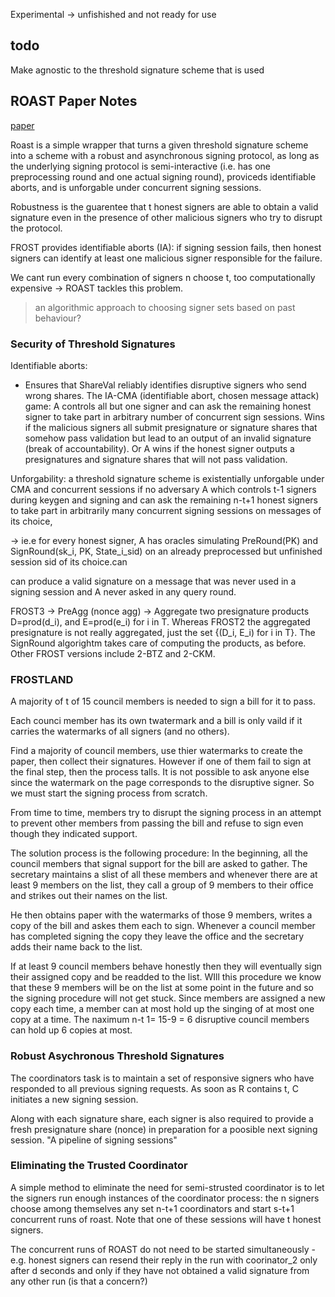 Experimental
-> unfishished and not ready for use

## todo
Make agnostic to the threshold signature scheme that is used


## ROAST Paper Notes
[paper](https://eprint.iacr.org/2022/550.pdf)

Roast is a simple wrapper that turns a given threshold signature scheme into a scheme with a robust and asynchronous signing protocol, as long as the underlying signing protocol is semi-interactive (i.e. has one preprocessing round and one actual signing round), proviceds identifiable aborts, and is unforgable under concurrent signing sessions.


Robustness is the guarentee that t honest signers are able to obtain a valid signature even in the presence of other malicious signers who try to disrupt the protocol. 


FROST provides identifiable aborts (IA): if signing session fails, then honest signers can identify at least one malicious signer responsible for the failure.

We cant run every combination of signers n choose t, too computationally expensive -> ROAST tackles this problem. 
>an algorithmic approach to choosing signer sets based on past behaviour?




### Security of Threshold Signatures

Identifiable aborts:
 - Ensures that ShareVal reliably identifies disruptive signers who send wrong shares. The IA-CMA (identifiable abort, chosen message attack) game: A controls all but one signer and can ask the remaining honest signer to take part in arbitrary number of concurrent sign sessions. Wins if the malicious signers all submit presignature or signature shares that somehow pass validation but lead to an output of an invalid signature (break of accountability). Or A wins if the honest signer outputs a presignatures and signature shares that will not pass validation.


Unforgability: a threshold signature scheme is existentially unforgable under CMA and concurrent sessions if no adversary A which controls t-1 signers during keygen and signing and can ask the remaining n-t+1 honest signers to take part in arbitrarily many concurrent signing sessions on messages of its choice,

-> ie.e for every honest signer, A has oracles simulating PreRound(PK) and SignRound(sk_i, PK, State_i_sid) on an already preprocessed but unfinished session sid of its choice.can 

can produce a valid signature on a message that was never used in a signing session and A never asked in any query round.

FROST3 -> PreAgg (nonce agg) -> Aggregate two presignature products D=prod(d_i), and E=prod(e_i) for i in T. Whereas FROST2 the aggregated presignature is not really aggregated, just the set {(D_i, E_i) for i in T}. The SignRound algorightm takes care of computing the products, as before. Other FROST versions include 2-BTZ and 2-CKM.

### FROSTLAND
A majority of t of 15 council members is needed to sign a bill for it to pass.

Each counci member has its own twatermark and a bill is only vaild if it carries the watermarks of all signers (and no others).

Find a majority of council members, use thier watermarks to create the paper, then collect their signatures. However if one of them fail to sign at the final step, then the process talls. It is not possible to ask anyone else since the watermark on the page corresponds to the disruptive signer. So we must start the signing process from scratch.

From time to time, members try to disrupt the signing process in an attempt to prevent other members from passing the bill and refuse to sign even though they indicated support. 

The solution process is the following procedure: 
In the beginning, all the council members that signal support for the bill are asked to gather. The secretary maintains a slist of all these members and whenever there are at least 9 members on the list, they call a group of 9 members to their office and strikes out their names on the list.

He then obtains paper with the watermarks of those 9 members, writes a copy of the bill and askes them each to sign. Whenever a council member has completed signing the copy they leave the office and the secretary adds their name back to the list.

If at least 9 council members behave honestly then they will eventually sign their assigned copy and be readded to the list. WIll this procedure we know that these 9 members will be on the list at some point in the future and so the signing procedure will not get stuck. Since members are assigned a new copy each time, a member can at most hold up the singing of at most one copy at a time. The naximum n-t 1= 15-9 = 6 disruptive council members can hold up 6 copies at most.

### Robust Asychronous Threshold Signatures

The coordinators task is to maintain a set of responsive signers who have responded to all previous signing requests. As soon as R contains  t, C initiates a new signing session.

Along with each signature share, each signer is also required to provide a fresh presignature share (nonce) in preparation for a poosible next signing session. "A pipeline of signing sessions"


### Eliminating the Trusted Coordinator
A simple method to eliminate the need for semi-strusted coordinator is to let the signers run enough instances of the coordinator process: the n signers choose among themselves any set n-t+1 coordinators and start s-t+1 concurrent runs of roast. Note that one of these sessions will have t honest signers.

The concurrent runs of ROAST do not need to be started simultaneously - e.g. honest signers can resend their reply in the run with coorinator_2 only after d seconds and only if they have not obtained a valid signature from any other run (is that a concern?)

